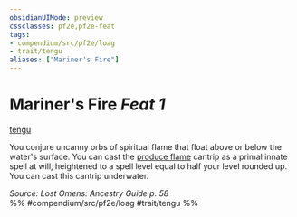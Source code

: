 ```yaml
---
obsidianUIMode: preview
cssclasses: pf2e,pf2e-feat
tags:
- compendium/src/pf2e/loag
- trait/tengu
aliases: ["Mariner's Fire"]
---
```

# Mariner's Fire  *Feat 1*  
[tengu](rules/traits/tengu-b1.md "Tengu Ancestry & Heritage Trait")  


You conjure uncanny orbs of spiritual flame that float above or below the water's surface. You can cast the [produce flame](compendium/spells/produce-flame.md) cantrip as a primal innate spell at will, heightened to a spell level equal to half your level rounded up. You can cast this cantrip underwater.

*Source: Lost Omens: Ancestry Guide p. 58*  
%% #compendium/src/pf2e/loag #trait/tengu %%